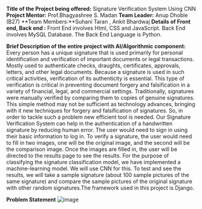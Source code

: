 **Title of the Project being offered:**
Signature Verification System Using CNN
**Project Mentor:**
Prof.Bhagyashree S. Madan
**Team Leader:** Anup Dhoble (B27)
**Team Members:**Suhani Taran , Ankit Bhardwaj
**Details of Front end, Back end :**
Front End involves Html, CSS
and JavaScript. Back End
involves MySQL Database. The
Back End Language is Python.

**Brief Description of the entire project with AI/Algorithmic component:**
Every person has a unique signature that is used primarily for personal identification and verification of important
documents or legal transactions. Mostly used to authenticate checks, draughts, certificates, approvals, letters, and other
legal documents. Because a signature is used in such critical activities, verification of its authenticity is essential.
This type of verification is critical in preventing document forgery and falsification in a variety of financial, legal, and
commercial settings. Traditionally, signatures were manually verified by comparing them to copies of genuine
signatures. This simple method may not be sufficient as technology advances, bringing with it new techniques for
forgery and falsification of signatures.
So, in order to tackle such a problem new efficient tool is needed. Our Signature Verification System can help in the
authentication of a handwritten signature by reducing human error.
The user would need to sign in using their basic information to log in. To verify a signature, the user would need to fill
in two images, one will be the original image, and the second will be the comparison image. Once the images are filled
in, the user will be directed to the results page to see the results.
For the purpose of classifying the signature classification model, we have implemented a machine-learning model. We
will use CNN for this. To test and see the results, we will take a sample signature (about 100 sample pictures of the
same signature) and compare the sample pictures of the original signature with other random signatures.The framework
used in this project is Django.


**Problem Statement**
![image](https://github.com/anupdhoble/6thSemProject_SignatureVerification/assets/83175840/78868356-f723-43f3-87d2-4f62a2557adc)
